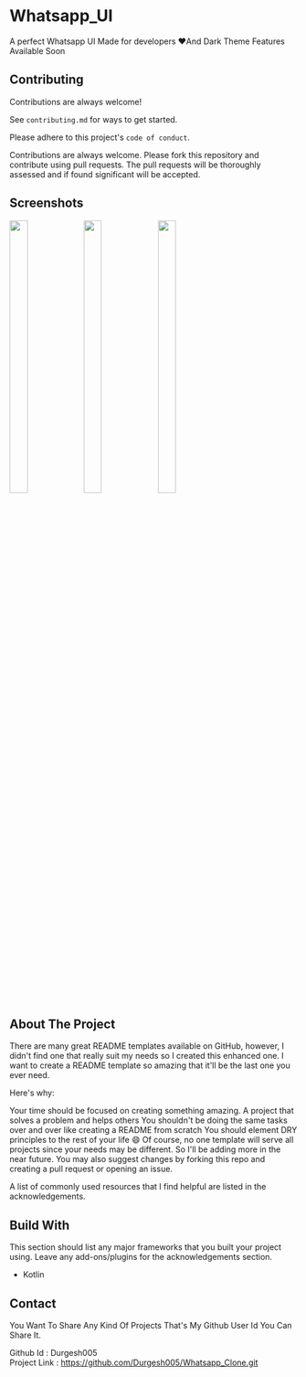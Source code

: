 
# Whatsapp_UI

A perfect Whatsapp UI Made for developers ❤️And Dark Theme Features Available Soon


## Contributing

Contributions are always welcome!

See `contributing.md` for ways to get started.

Please adhere to this project's `code of conduct`.

Contributions are always welcome. Please fork this repository and contribute using pull requests. The pull requests will be thoroughly assessed and if found significant will be accepted.
## Screenshots
<p float="center">
<img src="https://user-images.githubusercontent.com/101611806/170127619-ad4e1872-d4b3-436e-98f6-0892df92d76b.jpg" width=25% height=35%>
  
<img src="https://user-images.githubusercontent.com/101611806/170127646-c73b7ff0-9d11-44d2-8fa2-4df75ced9574.jpg" width=25% height=35%>
  
<img src="https://user-images.githubusercontent.com/101611806/170127629-9d57eb15-3e91-4fa8-8b2f-9972f910c77b.jpg" width=25% height=35%>
</p>

## About The Project

There are many great README templates available on GitHub, however, I didn't find one that really suit my needs so I created this enhanced one. I want to create a README template so amazing that it'll be the last one you ever need.

Here's why:

Your time should be focused on creating something amazing. A project that solves a problem and helps others
You shouldn't be doing the same tasks over and over like creating a README from scratch
You should element DRY principles to the rest of your life 😄
Of course, no one template will serve all projects since your needs may be different. So I'll be adding more in the near future. You may also suggest changes by forking this repo and creating a pull request or opening an issue.

A list of commonly used resources that I find helpful are listed in the acknowledgements.
## Build With
This section should list any major frameworks that you built your project using. Leave any add-ons/plugins for the acknowledgements section.
* Kotlin

## Contact
You Want To Share Any Kind Of Projects That's My Github User Id You Can Share It.

Github Id : Durgesh005\
Project Link : https://github.com/Durgesh005/Whatsapp_Clone.git

